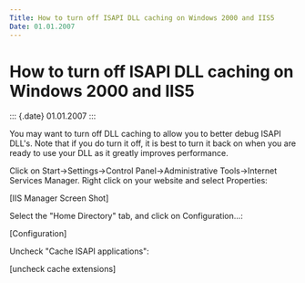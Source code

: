 ```yaml
---
Title: How to turn off ISAPI DLL caching on Windows 2000 and IIS5
Date: 01.01.2007
---
```



How to turn off ISAPI DLL caching on Windows 2000 and IIS5
==========================================================

::: {.date}
01.01.2007
:::

You may want to turn off DLL caching to allow you to better debug ISAPI
DLL\'s. Note that if you do turn it off, it is best to turn it back on
when you are ready to use your DLL as it greatly improves performance.

Click on Start-\>Settings-\>Control Panel-\>Administrative
Tools-\>Internet Services Manager. Right click on your website and
select Properties:

\[IIS Manager Screen Shot\]

Select the "Home Directory" tab, and click on Configuration...:

\[Configuration\]

Uncheck "Cache ISAPI applications":

\[uncheck cache extensions\]
